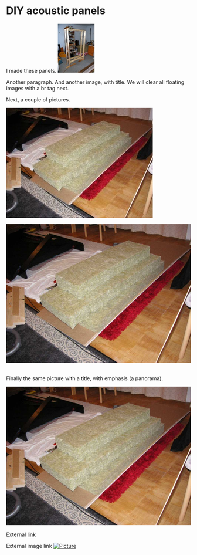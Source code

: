 DIY acoustic panels
===================

I made these panels. [![Panels](thumb.jpg)](panels_1.jpg)

Another paragraph. And another image, with title. We will clear all floating images with a br tag next.
</br>

Next, a couple of pictures.

[![Vuorivilla](thumb_2.jpg "Testing image title. This one is a really long one so as to wrap over multiple lines and so on.")](panels_2.jpg)

![Vuorivilla](panels_2.jpg)

</br>
Finally the same picture with a title, with emphasis (a panorama).

*![Vuorivilla](panels_2.jpg "This is a really important picture.")*


External [link](http://www.google.fi)

External image link [![Picture](https://upload.wikimedia.org/wikipedia/commons/thumb/7/7d/QEW_east_to_Red_Hill_Valley_Pkwy.jpg/133px-QEW_east_to_Red_Hill_Valley_Pkwy.jpg)](https://en.wikipedia.org/wiki/Main_Page#/media/File:QEW_east_to_Red_Hill_Valley_Pkwy.jpg)

